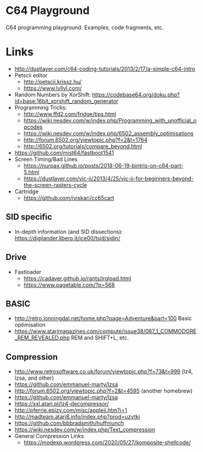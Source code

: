 # C64 Playground

C64 programming playground. Examples, code fragments, etc.

# Links

 * http://dustlayer.com/c64-coding-tutorials/2013/2/17/a-simple-c64-intro
 * Petscii editor
   - http://petscii.krissz.hu/
   - https://www.lvllvl.com/
 * Random Numbers by XorShift: https://codebase64.org/doku.php?id=base:16bit_xorshift_random_generator
 * Programming Tricks:
   - http://www.ffd2.com/fridge/tips.html
   - https://wiki.nesdev.com/w/index.php/Programming_with_unofficial_opcodes
   - https://wiki.nesdev.com/w/index.php/6502_assembly_optimisations
   - http://forum.6502.org/viewtopic.php?f=2&t=1764
   - http://6502.org/tutorials/compare_beyond.html
 * https://github.com/mist64/fastboot1541
 * Screen Timing/Bad Lines
   - https://nurpax.github.io/posts/2018-06-19-bintris-on-c64-part-5.html
   - https://dustlayer.com/vic-ii/2013/4/25/vic-ii-for-beginners-beyond-the-screen-rasters-cycle
 * Cartridge
   - https://github.com/jviskari/cc65cart

## SID specific ##

 * In-depth information (and SID dissections): https://digilander.libero.it/ice00/tsid/sidin/

## Drive ##

 * Fastloader
   - https://cadaver.github.io/rants/irqload.html
   - https://www.pagetable.com/?p=568

## BASIC ##

 * http://retro.lonningdal.net/home.php?page=Adventure&part=100 Basic optimisation
 * https://www.atarimagazines.com/compute/issue38/087_1_COMMODORE_REM_REVEALED.php REM and SHIFT+L, etc.

## Compression ##

 * http://www.retrosoftware.co.uk/forum/viewtopic.php?f=73&t=999 (lz4, lzsa, and other)
 * https://github.com/emmanuel-marty/lzsa
 * http://forum.6502.org/viewtopic.php?f=2&t=4595 (another homebrew)
 * https://github.com/emmanuel-marty/lzsa
 * https://xxl.atari.pl/lz4-decompressor/
 * http://pferrie.epizy.com/misc/appleii.htm?i=1
 * http://madteam.atari8.info/index.php?prod=uzytki
 * https://github.com/bbbradsmith/huffmunch
 * https://wiki.nesdev.com/w/index.php/Text_compression
 * General Compression Links
   - https://modexp.wordpress.com/2020/05/27/komposite-shellcode/

